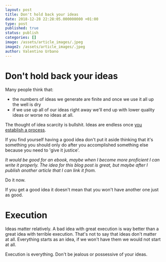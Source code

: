 ```yaml
---
layout: post
title: Don't hold back your ideas
date: 2018-12-28 22:28:05.000000000 +01:00
type: post
published: true
status: publish
categories: []
image: /assets/article_images/.jpeg
image2: /assets/article_images/.jpeg
author: Valentino Urbano
---
```


# Don't hold back your ideas

Many people think that:

- the numbers of ideas we generate are finite and once we use it all up the well is dry
- if we use up all of our ideas right away we'll end up with lower quality ideas or worse no ideas at all.

The thought of idea scarcity is bullshit.
Ideas are endless once [you establish a process][1].

If you find yourself having a good idea don't put it aside thinking that it's something you should only do after you accomplished something else because you need to 'give it justice'.

_It would be good for an ebook, maybe when I become more proficient I can write it properly. The idea for this blog post is great, but maybe after I publish another article that I can link it from._

Do it now.

If you get a good idea it doesn't mean that you won't have another one just as good.

# Execution

Ideas matter relatively. A bad idea with great execution is way better than a great idea with terrible execution. That's not to say that ideas don't matter at all. Everything starts as an idea, if we won't have them we would not start at all.

Execution is everything. Don't be jealous or possessive of your ideas.

[1]: https://200wordsaday.com/words/ideas-1075c01298fe1ea8
